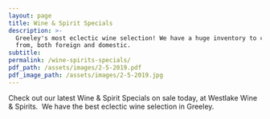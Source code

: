 ```yaml
---
layout: page
title: Wine & Spirit Specials
description: >-
  Greeley's most eclectic wine selection! We have a huge inventory to choose
  from, both foreign and domestic.
subtitle:
permalink: /wine-spirits-specials/
pdf_path: /assets/images/2-5-2019.pdf
pdf_image_path: /assets/images/2-5-2019.jpg
---
```


Check out our latest Wine & Spirit Specials on sale today, at Westlake Wine & Spirits.  We have the best eclectic wine selection in Greeley.